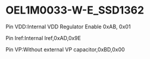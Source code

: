 # OEL1M0033-W-E_SSD1362  

Pin VDD:Internal VDD Regulator Enable 0xAB, 0x01  

Pin Iref:Internal Iref,0xAD,0x9E  

Pin VP:Without external VP capacitor,0xBD,0x00  
